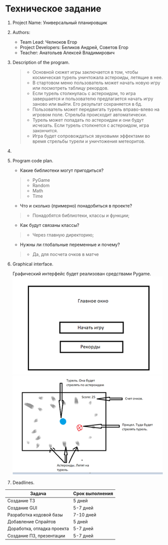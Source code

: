 # Техническое задание

1. Project Name: Универсальный планировщик
2. Authors:
    - Team Lead: Челноков Егор
    - Project Developers: Беликов Андрей, Советов Егор
    - Teacher: Анатольев Алексей Владимирович
3. Description of the program.
    
      >- Основной сюжет игры заключается в том, чтобы космическая турель уничтожала астероиды, летящие в нее.
      >- В стартовом меню пользователь может начать новую игру или посмотреть таблицу рекордов.
      >- Если турель столкнулась с астероидом, то игра завершается и пользователю предлагается начать игру заново или выйти.
         Его результат сохраняется в бд.
      >- Пользователь может передвигать турель вправо-влево на игровом поле. Стрельба происходит автоматически.
      >- Турель может попадать по астероидам и они будут исчезать. Если турель столкнется с астероидом, игра закончится.
      >- Игра будет сопровождаться звуковыми эффектами во время стрельбы турели и уничтожения метеоритов.
4.
5. Program code plan.
      - Какие библиотеки могут пригодиться?
      >- PyGame
      >- Random
      >- Math
      >- Time
      - Что и сколько (примерно) понадобиться в проекте?
      >- Понадобятся библиотеки, классы и функции;
      - Как будут связаны классы?
      >- Через главную директорию;
      - Нужны ли глобальные переменные и почему?
      >- Да, для посчета очков в матче
6. Graphical interface.

     Графический интерфейс будет реализован средствами Pygame.
     ![](2024-12-15_11-33-28.png)
     ![](2024-12-15_11-40-27.png)
7. Deadlines.

| Задача                     | Срок выполнения |
|----------------------------|-----------------|
| Создание ТЗ                | 5 дней          |
| Создание GUI               | 5-7 дней        |
| Разработка кодовой базы    | 7-10 дней       |
| Добавление Спрайтов        | 5 дней          |
| Доработка, отладка проекта | 5-7 дней        |
| Создание ПЗ, презентации   | 5-7 дней        |

